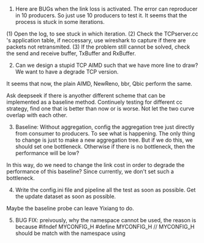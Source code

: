 1. Here are BUGs when the link loss is activated. The error can reproducer in 10 producers. So just use 10 producers to test it.
It seems that the process is stuck in some iterations.

(1) Open the log, to see stuck in which iteration.
(2) Check the TCPserver.cc 's application table, if neccessary, use wireshark to capture if there are packets not retransmited.
(3) If the problem still cannot be solved, check the send and receive buffer, TxBuffer and RxBuffer.

2. Can we design a stupid TCP AIMD such that we have more line to draw? We want to have a degrade TCP version.

It seems that now, the plain AIMD, NewReno, bbr, Qbic perform the same.

Ask deepseek if there is anyother different scheme that can be implemented as a baseline method.
Continuely testing for different cc strategy, find one that is better than now or is worse. Not let the two curve overlap with each other.

3. Baseline:
Without aggregation, config the aggregation tree just directly from consumer to producers. To see what is happening. The only thing to change is just to make a new aggregation tree.
But if we do this, we should set one bottleneck. Otherwise if there is no bottleneck, then the performance will be low? 

In this way, do we need to change the link cost in order to degrade the performance of this baseline? Since currently, we don't set such a bottleneck.

4. Write the config.ini file and pipeline all the test as soon as possible. Get the update dataset as soon as possible.

Maybe the baseline probe can leave Yixiang to do.



5. BUG FIX:
preivously, why the namespace cannot be used, the reason is because 
#ifndef MYCONFIG_H
#define MYCONFIG_H
// MYCONFIG_H
should be match with the namespace using
